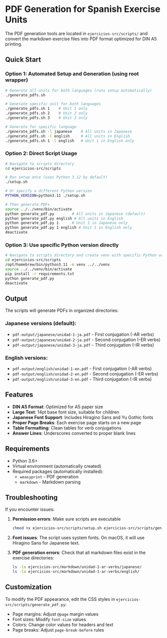 # PDF Generation for Spanish Exercise Units

The PDF generation tools are located in `ejercicios-src/scripts/` and convert the markdown exercise files into PDF format optimized for DIN A5 printing.

## Quick Start

### Option 1: Automated Setup and Generation (using root wrapper)
```bash
# Generate all units for both languages (runs setup automatically)
./generate_pdfs.sh

# Generate specific unit for both languages
./generate_pdfs.sh 1    # Unit 1 only
./generate_pdfs.sh 2    # Unit 2 only
./generate_pdfs.sh 3    # Unit 3 only

# Generate for specific language
./generate_pdfs.sh -l japanese    # All units in Japanese
./generate_pdfs.sh -l english     # All units in English
./generate_pdfs.sh 1 -l english   # Unit 1 in English only
```

### Option 2: Direct Script Usage
```bash
# Navigate to scripts directory
cd ejercicios-src/scripts

# Run setup once (uses Python 3.12 by default)
./setup.sh

# Or specify a different Python version
PYTHON_VERSION=python3.11 ./setup.sh

# Then generate PDFs
source ../../venv/bin/activate
python generate_pdf.py        # All units in Japanese (default)
python generate_pdf.py english # All units in English
python generate_pdf.py 1      # Unit 1 in Japanese only
python generate_pdf.py 1 english # Unit 1 in English only
deactivate
```

### Option 3: Use specific Python version directly
```bash
# Navigate to scripts directory and create venv with specific Python version
cd ejercicios-src/scripts
/opt/homebrew/bin/python3.11 -m venv ../../venv
source ../../venv/bin/activate
pip install -r requirements.txt
python generate_pdf.py
deactivate
```

## Output

The scripts will generate PDFs in organized directories:

### Japanese versions (default):
- `pdf-output/japanese/unidad-1-ja.pdf` - First conjugation (-AR verbs)
- `pdf-output/japanese/unidad-2-ja.pdf` - Second conjugation (-ER verbs)  
- `pdf-output/japanese/unidad-3-ja.pdf` - Third conjugation (-IR verbs)

### English versions:
- `pdf-output/english/unidad-1-en.pdf` - First conjugation (-AR verbs)
- `pdf-output/english/unidad-2-en.pdf` - Second conjugation (-ER verbs)
- `pdf-output/english/unidad-3-en.pdf` - Third conjugation (-IR verbs)

## Features

- **DIN A5 Format**: Optimized for A5 paper size
- **Large Text**: 14pt base font size, suitable for children
- **Japanese Font Support**: Includes Hiragino Sans and Yu Gothic fonts
- **Proper Page Breaks**: Each exercise page starts on a new page
- **Table Formatting**: Clean tables for verb conjugations
- **Answer Lines**: Underscores converted to proper blank lines

## Requirements

- Python 3.6+
- Virtual environment (automatically created)
- Required packages (automatically installed):
  - `weasyprint` - PDF generation
  - `markdown` - Markdown parsing

## Troubleshooting

If you encounter issues:

1. **Permission errors**: Make sure scripts are executable
   ```bash
   chmod +x ejercicios-src/scripts/setup.sh ejercicios-src/scripts/generate_pdf.py ejercicios-src/scripts/generate_pdfs.sh
   ```

2. **Font issues**: The script uses system fonts. On macOS, it will use Hiragino Sans for Japanese text.

3. **PDF generation errors**: Check that all markdown files exist in the exercise directories:
   ```bash
   ls -la ejercicios-src/markdown/unidad-1-ar-verbs/japanese/
   ls -la ejercicios-src/markdown/unidad-1-ar-verbs/english/
   ```

## Customization

To modify the PDF appearance, edit the CSS styles in `ejercicios-src/scripts/generate_pdf.py`:
- Page margins: Adjust `@page` margin values
- Font sizes: Modify `font-size` values
- Colors: Change color values for headers and text
- Page breaks: Adjust `page-break-before` rules